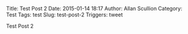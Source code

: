 Title: Test Post 2
Date: 2015-01-14 18:17
Author: Allan Scullion
Category: Test
Tags: test
Slug: test-post-2
Triggers: tweet

Test Post 2